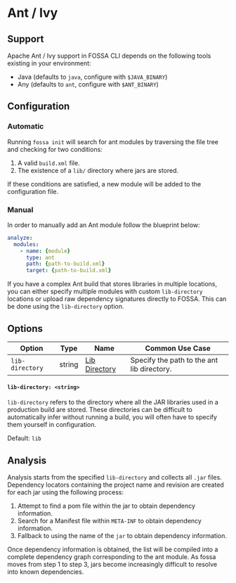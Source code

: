 # Ant / Ivy

## Support

Apache Ant / Ivy support in FOSSA CLI depends on the following tools existing in your environment:

- Java (defaults to `java`, configure with `$JAVA_BINARY`)
- Any (defaults to `ant`, configure with `$ANT_BINARY`)

## Configuration

### Automatic

Running `fossa init` will search for ant modules by traversing the file tree and checking for two conditions:
1. A valid `build.xml` file.
2. The existence of a `lib/` directory where jars are stored.

If these conditions are satisfied, a new module will be added to the configuration file.

### Manual

In order to manually add an Ant module follow the blueprint below:

```yaml
analyze:
  modules:
    - name: {module}
      type: ant
      path: {path-to-build.xml}
      target: {path-to-build.xml}
```

If you have a complex Ant build that stores libraries in multiple locations, you can either specify multiple modules with custom `lib-directory` locations or upload raw dependency signatures directly to FOSSA. This can be done using the `lib-directory` option.

## Options

| Option          |  Type  | Name                                   | Common Use Case                            |
| --------------- | :----: | -------------------------------------- | ------------------------------------------ |
| `lib-directory` | string | [Lib Directory](#lib-directory-string) | Specify the path to the ant lib directory. |


#### `lib-directory: <string>`

`lib-directory` refers to the directory where all the JAR libraries used in a production build are stored.  These directories can be difficult to automatically infer without running a build, you will often have to specify them yourself in configuration.

Default: `lib`

## Analysis

Analysis starts from the specified `lib-directory` and collects all `.jar` files. Dependency locators containing the project name and revision are created for each jar using the following process:
1. Attempt to find a pom file within the jar to obtain dependency information.
2. Search for a Manifest file within `META-INF` to obtain dependency information.
3. Fallback to using the name of the `jar` to obtain dependency information.

Once dependency information is obtained, the list will be compiled into a complete dependency graph corresponding to the ant module. As fossa moves from step 1 to step 3, jars become increasingly difficult to resolve into known dependencies.